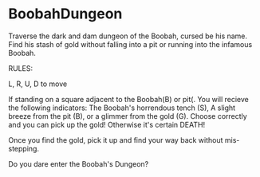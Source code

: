 # BoobahDungeon
Traverse the dark and dam dungeon of the Boobah, cursed be his name. Find his stash of gold without falling into a pit or running into the infamous Boobah.

RULES: 

L, R, U, D to move

If standing on a square adjacent to the Boobah(B) or pit(. You will recieve the following indicators: The Boobah's horrendous tench (S), A slight breeze from the pit (B), or a glimmer from the gold (G). Choose correctly and you can pick up the gold! Otherwise it's certain DEATH!

Once you find the gold, pick it up and find your way back without mis-stepping. 

Do you dare enter the Boobah's Dungeon?
